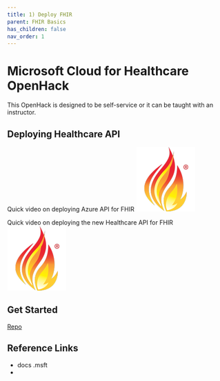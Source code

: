 ```yaml
---
title: 1) Deploy FHIR
parent: FHIR Basics
has_children: false
nav_order: 1
---
```


# Microsoft Cloud for Healthcare OpenHack
This OpenHack is designed to be self-service or it can be taught with an instructor.   


## Deploying Healthcare API 
Quick video on deploying Azure API for FHIR
<a href="./assets/video/Deploy-FHIR-Service.mp4" title="Deploying Healthcare API's with Workspaces"><img src="./assets/images/FHIR-icon.png" alt="FHIR" /></a>

Quick video on deploying the new Healthcare API for FHIR  
<a href="./assets/video/Deploy-FHIR-Service.mp4" title="Deploying Healthcare API's with Workspaces"><img src="./assets/images/FHIR-icon.png" alt="FHIR" /></a>


## Get Started 
[Repo](https://github.com/microsoft/openhack-mc4h/blob/main/Challenge-1/Readme.md)


## Reference Links 
- docs .msft 
- 
